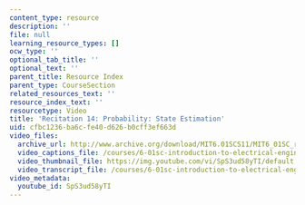 ```yaml
---
content_type: resource
description: ''
file: null
learning_resource_types: []
ocw_type: ''
optional_tab_title: ''
optional_text: ''
parent_title: Resource Index
parent_type: CourseSection
related_resources_text: ''
resource_index_text: ''
resourcetype: Video
title: 'Recitation 14: Probability: State Estimation'
uid: cfbc1236-ba6c-fe40-d626-b0cff3ef663d
video_files:
  archive_url: http://www.archive.org/download/MIT6.01SCS11/MIT6_01SC_rec14_300k.mp4
  video_captions_file: /courses/6-01sc-introduction-to-electrical-engineering-and-computer-science-i-spring-2011/167845e6e9875378a0e5760b5f57b997_SpS3ud58yTI.vtt
  video_thumbnail_file: https://img.youtube.com/vi/SpS3ud58yTI/default.jpg
  video_transcript_file: /courses/6-01sc-introduction-to-electrical-engineering-and-computer-science-i-spring-2011/e358fb73f50fa20ffecf3c6040d86767_SpS3ud58yTI.pdf
video_metadata:
  youtube_id: SpS3ud58yTI
---
```

